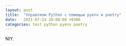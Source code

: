 ```yaml
---
layout: post
title:  "Управляем Python с помощью pyenv и poetry"
date:   2021-07-24 10:00:00 +0300
categories: test python pyenv poetry
---
```


NIY.
